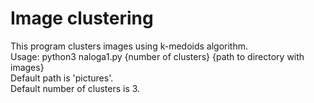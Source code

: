 # Image clustering

This program clusters images using k-medoids algorithm.  
Usage: python3 naloga1.py {number of clusters} {path to directory with images}  
Default path is 'pictures'.  
Default number of clusters is 3.
